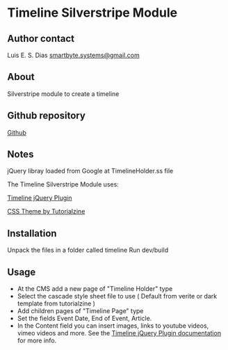 # Timeline Silverstripe Module

## Author contact
Luis E. S. Dias
smartbyte.systems@gmail.com

## About
Silverstripe module to create a timeline

## Github repository
[Github](https://github.com/luisdias/)

## Notes
jQuery libray loaded from Google at TimelineHolder.ss file

The Timeline Silverstripe Module uses:

[Timeline jQuery Plugin](http://timeline.verite.co/)

[CSS Theme by Tutorialzine](http://tutorialzine.com/2012/04/timeline-portfolio/)

## Installation
Unpack the files in a folder called timeline
Run dev/build

## Usage
* At the CMS add a new page of "Timeline Holder" type
* Select the cascade style sheet file to use ( Default from verite or dark template from tutorialzine )
* Add children pages of "Timeline Page" type
* Set the fields Event Date, End of Event, Article.
* In the Content field you can insert images, links to youtube videos, vimeo videos and more. 
See the [Timeline jQuery Plugin documentation](http://timeline.verite.co/#about) for more info.




